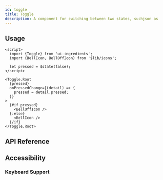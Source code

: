 ```yaml
---
id: toggle
title: Toggle
description: A component for switching between two states, suchjson as on/off.
---
```


## Usage

```svelte
<script>
  import {Toggle} from 'ui-ingredients';
  import {BellIcon, BellOffIcon} from '$lib/icons';

  let pressed = $state(false);
</script>

<Toggle.Root
  {pressed}
  onPressedChange={(detail) => {
    pressed = detail.pressed;
  }}
>
  {#if pressed}
    <BellOffIcon />
  {:else}
    <BellIcon />
  {/if}
</Toggle.Root>
```

## API Reference

## Accessibility

### Keyboard Support
